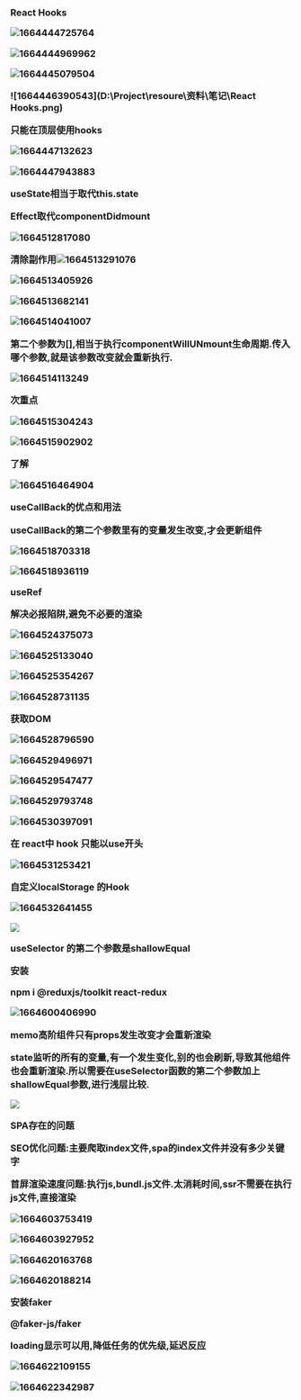 <h3>React Hooks

![1664444725764](C:\Users\dyqiang\AppData\Roaming\Typora\typora-user-images\1664444725764.png)

![1664444969962](C:\Users\dyqiang\AppData\Roaming\Typora\typora-user-images\1664444969962.png)

![1664445079504](C:\Users\dyqiang\AppData\Roaming\Typora\typora-user-images\1664445079504.png)

![1664446390543](D:\Project\resoure\资料\笔记\React Hooks.png)



**只能在顶层使用hooks**

![1664447132623](C:\Users\dyqiang\AppData\Roaming\Typora\typora-user-images\1664447132623.png)

![1664447943883](C:\Users\dyqiang\AppData\Roaming\Typora\typora-user-images\1664447943883.png)

**useState相当于取代this.state**

**Effect取代componentDidmount**

![1664512817080](C:\Users\dyqiang\AppData\Roaming\Typora\typora-user-images\1664512817080.png)

**清除副作用**![1664513291076](C:\Users\dyqiang\AppData\Roaming\Typora\typora-user-images\1664513291076.png)

![1664513405926](C:\Users\dyqiang\AppData\Roaming\Typora\typora-user-images\1664513405926.png)

![1664513682141](C:\Users\dyqiang\AppData\Roaming\Typora\typora-user-images\1664513682141.png)

![1664514041007](C:\Users\dyqiang\AppData\Roaming\Typora\typora-user-images\1664514041007.png)

第二个参数为[],相当于执行componentWillUNmount生命周期.传入哪个参数,就是该参数改变就会重新执行.

![1664514113249](C:\Users\dyqiang\AppData\Roaming\Typora\typora-user-images\1664514113249.png)

**次重点**

![1664515304243](C:\Users\dyqiang\AppData\Roaming\Typora\typora-user-images\1664515304243.png)

![1664515902902](C:\Users\dyqiang\AppData\Roaming\Typora\typora-user-images\1664515902902.png)

了解

![1664516464904](C:\Users\dyqiang\AppData\Roaming\Typora\typora-user-images\1664516464904.png)

**useCallBack的优点和用法**

useCallBack的第二个参数里有的变量发生改变,才会更新组件

![1664518703318](C:\Users\dyqiang\AppData\Roaming\Typora\typora-user-images\1664518703318.png)

![1664518936119](C:\Users\dyqiang\AppData\Roaming\Typora\typora-user-images\1664518936119.png)

**useRef**

解决必报陷阱,避免不必要的渲染

![1664524375073](C:\Users\dyqiang\AppData\Roaming\Typora\typora-user-images\1664524375073.png)

![1664525133040](C:\Users\dyqiang\AppData\Roaming\Typora\typora-user-images\1664525133040.png)

![1664525354267](C:\Users\dyqiang\AppData\Roaming\Typora\typora-user-images\1664525354267.png)

![1664528731135](C:\Users\dyqiang\AppData\Roaming\Typora\typora-user-images\1664528731135.png)

获取DOM

![1664528796590](C:\Users\dyqiang\AppData\Roaming\Typora\typora-user-images\1664528796590.png)

![1664529496971](C:\Users\dyqiang\AppData\Roaming\Typora\typora-user-images\1664529496971.png)

![1664529547477](C:\Users\dyqiang\AppData\Roaming\Typora\typora-user-images\1664529547477.png)

![1664529793748](C:\Users\dyqiang\AppData\Roaming\Typora\typora-user-images\1664529793748.png)

![1664530397091](C:\Users\dyqiang\AppData\Roaming\Typora\typora-user-images\1664530397091.png)

在 react中 hook 只能以use开头

![1664531253421](C:\Users\dyqiang\AppData\Roaming\Typora\typora-user-images\1664531253421.png)

**自定义localStorage 的Hook**

![1664532641455](C:\Users\dyqiang\AppData\Roaming\Typora\typora-user-images\1664532641455.png)

![](C:\Users\dyqiang\AppData\Roaming\Typora\typora-user-images\1664601923353.png)

useSelector 的第二个参数是shallowEqual

安装

npm i @reduxjs/toolkit react-redux

![1664600406990](C:\Users\dyqiang\AppData\Roaming\Typora\typora-user-images\1664600406990.png)

**memo高阶组件只有props发生改变才会重新渲染**

**state监听的所有的变量,有一个发生变化,别的也会刷新,导致其他组件也会重新渲染.所以需要在useSelector函数的第二个参数加上shallowEqual参数,进行浅层比较.**

![](C:\Users\dyqiang\AppData\Roaming\Typora\typora-user-images\1664603443201.png)



**SPA存在的问题**

SEO优化问题:主要爬取index文件,spa的index文件并没有多少关键字

首屏渲染速度问题:执行js,bundl.js文件.太消耗时间,ssr不需要在执行js文件,直接渲染

![1664603753419](C:\Users\dyqiang\AppData\Roaming\Typora\typora-user-images\1664603753419.png)

![1664603927952](C:\Users\dyqiang\AppData\Roaming\Typora\typora-user-images\1664603927952.png)

![1664620163768](C:\Users\dyqiang\AppData\Roaming\Typora\typora-user-images\1664620163768.png)

![1664620188214](C:\Users\dyqiang\AppData\Roaming\Typora\typora-user-images\1664620188214.png)

安装faker

@faker-js/faker

loading显示可以用,降低任务的优先级,延迟反应

![1664622109155](C:\Users\dyqiang\AppData\Roaming\Typora\typora-user-images\1664622109155.png)

![1664622342987](C:\Users\dyqiang\AppData\Roaming\Typora\typora-user-images\1664622342987.png)